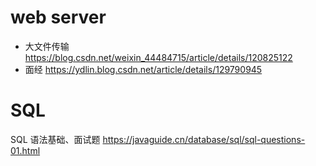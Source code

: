 # web server

+ 大文件传输 https://blog.csdn.net/weixin_44484715/article/details/120825122
+ 面经 https://ydlin.blog.csdn.net/article/details/129790945

# SQL

SQL 语法基础、面试题 https://javaguide.cn/database/sql/sql-questions-01.html